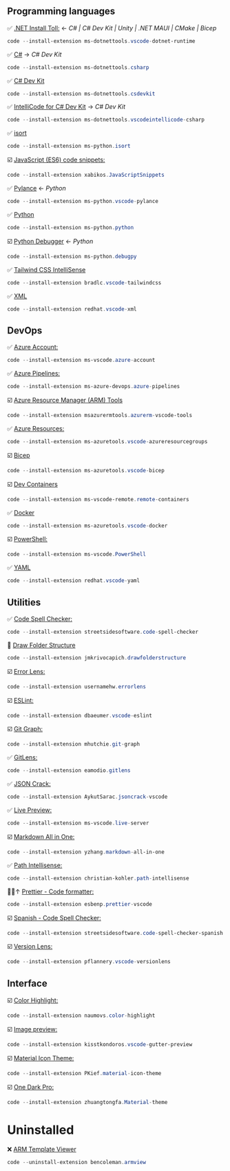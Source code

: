 ## Programming languages
✅ [.NET Install Toll:](https://marketplace.visualstudio.com/items?itemName=ms-dotnettools.vscode-dotnet-runtime) &larr; *C# | C# Dev Kit | Unity | .NET MAUI | CMake | Bicep*
```powershell
code --install-extension ms-dotnettools.vscode-dotnet-runtime
```
✅ [C#](https://marketplace.visualstudio.com/items?itemName=ms-dotnettools.csharp) &rarr; *C# Dev Kit*
```powershell
code --install-extension ms-dotnettools.csharp
```
✅ [C# Dev Kit](https://marketplace.visualstudio.com/items?itemName=ms-dotnettools.csdevkit)
```powershell
code --install-extension ms-dotnettools.csdevkit
```
✅ [IntelliCode for C# Dev Kit](https://marketplace.visualstudio.com/items?itemName=ms-dotnettools.vscodeintellicode-csharp) &rarr; *C# Dev Kit*
```powershell
code --install-extension ms-dotnettools.vscodeintellicode-csharp
```
✅ [isort](https://marketplace.visualstudio.com/items?itemName=ms-python.isort)
```powershell
code --install-extension ms-python.isort
```
☑️ [JavaScript (ES6) code snippets:](https://marketplace.visualstudio.com/items?itemName=xabikos.JavaScriptSnippets)
```powershell
code --install-extension xabikos.JavaScriptSnippets
```
✅ [Pylance](https://marketplace.visualstudio.com/items?itemName=ms-python.vscode-pylance) &larr; *Python*
```powershell
code --install-extension ms-python.vscode-pylance
```
✅ [Python](https://marketplace.visualstudio.com/items?itemName=ms-python.python)
```powershell
code --install-extension ms-python.python
```
☑️ [Python Debugger](https://marketplace.visualstudio.com/items?itemName=ms-python.debugpy) &larr; *Python*
```powershell
code --install-extension ms-python.debugpy
```
✅ [Tailwind CSS IntelliSense](https://marketplace.visualstudio.com/items?itemName=bradlc.vscode-tailwindcss)
```powershell
code --install-extension bradlc.vscode-tailwindcss
```
✅ [XML](https://marketplace.visualstudio.com/items?itemName=redhat.vscode-xml)
```powershell
code --install-extension redhat.vscode-xml
```

## DevOps
✅ [Azure Account:](https://marketplace.visualstudio.com/items?itemName=ms-vscode.azure-account)
```powershell
code --install-extension ms-vscode.azure-account
```
✅ [Azure Pipelines:](https://marketplace.visualstudio.com/items?itemName=ms-azure-devops.azure-pipelines)
```powershell
code --install-extension ms-azure-devops.azure-pipelines
```
☑️ [Azure Resource Manager (ARM) Tools](https://marketplace.visualstudio.com/items?itemName=msazurermtools.azurerm-vscode-tools)
```powershell
code --install-extension msazurermtools.azurerm-vscode-tools
```
✅ [Azure Resources:](https://marketplace.visualstudio.com/items?itemName=ms-azuretools.vscode-azureresourcegroups)
```powershell
code --install-extension ms-azuretools.vscode-azureresourcegroups
```
☑️ [Bicep](https://marketplace.visualstudio.com/items?itemName=ms-azuretools.vscode-bicep)
```powershell
code --install-extension ms-azuretools.vscode-bicep
```
☑️ [Dev Containers](https://marketplace.visualstudio.com/items?itemName=ms-vscode-remote.remote-containers)
```powershell
code --install-extension ms-vscode-remote.remote-containers
```
✅ [Docker](https://marketplace.visualstudio.com/items?itemName=ms-azuretools.vscode-docker)
```powershell
code --install-extension ms-azuretools.vscode-docker
```
☑️ [PowerShell:](https://marketplace.visualstudio.com/items?itemName=ms-vscode.PowerShell)
```powershell
code --install-extension ms-vscode.PowerShell
```
✅ [YAML](https://marketplace.visualstudio.com/items?itemName=redhat.vscode-yaml)
```powershell
code --install-extension redhat.vscode-yaml
```

## Utilities
✅ [Code Spell Checker:](https://marketplace.visualstudio.com/items?itemName=streetsidesoftware.code-spell-checker)
```powershell
code --install-extension streetsidesoftware.code-spell-checker
```
🚩 [Draw Folder Structure](https://marketplace.visualstudio.com/items?itemName=jmkrivocapich.drawfolderstructure)
```powershell
code --install-extension jmkrivocapich.drawfolderstructure
```
☑️ [Error Lens:](https://marketplace.visualstudio.com/items?itemName=usernamehw.errorlens)
```powershell
code --install-extension usernamehw.errorlens
```
☑️ [ESLint:](https://marketplace.visualstudio.com/items?itemName=dbaeumer.vscode-eslint)
```powershell
code --install-extension dbaeumer.vscode-eslint
```
☑️ [Git Graph:](https://marketplace.visualstudio.com/items?itemName=mhutchie.git-graph)
```powershell
code --install-extension mhutchie.git-graph
```
✅ [GitLens:](https://marketplace.visualstudio.com/items?itemName=eamodio.gitlens)
```powershell
code --install-extension eamodio.gitlens
```
✅ [JSON Crack:](https://marketplace.visualstudio.com/items?itemName=AykutSarac.jsoncrack-vscode)
```powershell
code --install-extension AykutSarac.jsoncrack-vscode
```
✅ [Live Preview:](https://marketplace.visualstudio.com/items?itemName=ms-vscode.live-server)
```powershell
code --install-extension ms-vscode.live-server
```
☑️ [Markdown All in One:](https://marketplace.visualstudio.com/items?itemName=yzhang.markdown-all-in-one)
```powershell
code --install-extension yzhang.markdown-all-in-one
```
✅ [Path Intellisense:](https://marketplace.visualstudio.com/items?itemName=christian-kohler.path-intellisense)
```powershell
code --install-extension christian-kohler.path-intellisense
```
🚩🚩&uarr; [Prettier - Code formatter:](https://marketplace.visualstudio.com/items?itemName=esbenp.prettier-vscode)
```powershell
code --install-extension esbenp.prettier-vscode
```
☑️ [Spanish - Code Spell Checker:](https://marketplace.visualstudio.com/items?itemName=streetsidesoftware.code-spell-checker-spanish)
```powershell
code --install-extension streetsidesoftware.code-spell-checker-spanish
```
☑️ [Version Lens:](https://marketplace.visualstudio.com/items?itemName=pflannery.vscode-versionlens)
```powershell
code --install-extension pflannery.vscode-versionlens
```

## Interface
☑️ [Color Highlight:](https://marketplace.visualstudio.com/items?itemName=naumovs.color-highlight)
```powershell
code --install-extension naumovs.color-highlight
```
☑️ [Image preview:](https://marketplace.visualstudio.com/items?itemName=kisstkondoros.vscode-gutter-preview)
```powershell
code --install-extension kisstkondoros.vscode-gutter-preview
```
☑️ [Material Icon Theme:](https://marketplace.visualstudio.com/items?itemName=PKief.material-icon-theme)
```powershell
code --install-extension PKief.material-icon-theme
```
☑️ [One Dark Pro:](https://marketplace.visualstudio.com/items?itemName=zhuangtongfa.Material-theme)
```powershell
code --install-extension zhuangtongfa.Material-theme
```

# Uninstalled

❌ [ARM Template Viewer](https://marketplace.visualstudio.com/items?itemName=bencoleman.armview)
```powershell
code --uninstall-extension bencoleman.armview
```
